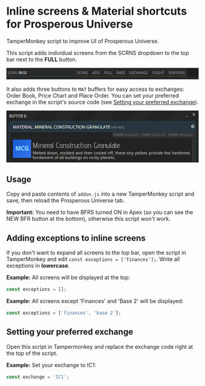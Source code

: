 # Inline screens & Material shortcuts for Prosperous Universe
TamperMonkey script to improve UI of Prosperous Universe.

This script adds individual screens from the SCRNS dropdown to the top bar next to the **FULL** button.

![Top bar](image.PNG)

It also adds three buttons to `MAT` buffers for easy access to exchanges: Order Book, Price Chart and Place Order. You can set your preferred exchange in the script's source code (see [Setting your preferred exchange](#setting-your-preferred-exchange)).

![Material buffer](material.PNG)

## Usage

Copy and paste contents of `addon.js` into a new TamperMonkey script and save, then reload the Prosperous Universe tab.

**Important:** You need to have BFRS turned ON in Apex (so you can see the NEW BFR button at the bottom), otherwise this script won't work.

## Adding exceptions to inline screens

If you don't want to expand all screens to the top bar, open the script in TamperMonkey and edit `const exceptions = ['finances'];`.
Write all exceptions in **lowercase**.

**Example:** All screens will be displayed at the top:

```js
const exceptions = [];
```

**Example:** All screens except 'Finances' and 'Base 2' will be displayed:

```js
const exceptions = ['finances', 'base 2'];
```

## Setting your preferred exchange

Open this script in Tampermonkey and replace the exchange code right at the top of the script.

**Example:** Set your exchange to IC1:

```js
const exchange = 'IC1';
```
